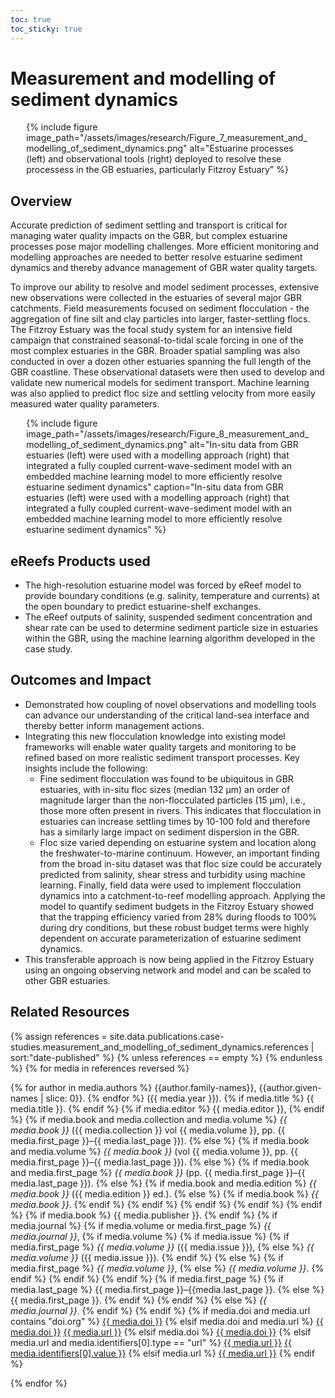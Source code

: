 ```yaml
---
toc: true
toc_sticky: true
---
```


# Measurement and modelling of sediment dynamics

<div style="max-width: 90%; margin: auto;">
{% include figure image_path="/assets/images/research/Figure_7_measurement_and_modelling_of_sediment_dynamics.png" alt="Estuarine processes (left) and observational tools (right) deployed to resolve these processess in the GB estuaries, particularly Fitzroy Estuary" %}
</div>

## Overview 
Accurate prediction of sediment settling and transport is critical for managing water quality impacts on the GBR, but complex estuarine processes pose major modelling challenges. More efficient monitoring and modelling approaches are needed to better resolve estuarine sediment dynamics and thereby advance management of GBR water quality targets. 

To improve our ability to resolve and model sediment processes, extensive new observations were collected in the estuaries of several major GBR catchments. Field measurements focused on sediment flocculation - the aggregation of fine silt and clay particles into larger, faster-settling flocs. The Fitzroy Estuary was the focal study system for an intensive field campaign that constrained seasonal-to-tidal scale forcing in one of the most complex estuaries in the GBR. Broader spatial sampling was also conducted in over a dozen other estuaries spanning the full length of the GBR coastline. These observational datasets were then used to develop and validate new numerical models for sediment transport. Machine learning was also applied to predict floc size and settling velocity from more easily measured water quality parameters. 

<div style="max-width: 90%; margin: auto;">
{% include figure image_path="/assets/images/research/Figure_8_measurement_and_modelling_of_sediment_dynamics.png" alt="In-situ data from GBR estuaries (left) were used with a modelling approach (right) that integrated a fully coupled current-wave-sediment model with an embedded machine learning model to more efficiently resolve estuarine sediment dynamics" caption="In-situ data from GBR estuaries (left) were used with a modelling approach (right) that integrated a fully coupled current-wave-sediment model with an embedded machine learning model to more efficiently resolve estuarine sediment dynamics" %}
</div>

## eReefs Products used
- The high-resolution estuarine model was forced by eReef model to provide boundary conditions (e.g. salinity, temperature and currents) at the open boundary to predict estuarine-shelf exchanges.
- The eReef outputs of salinity, suspended sediment concentration and shear rate can be used to determine sediment particle size in estuaries within the GBR, using the machine learning algorithm developed in the case study.

## Outcomes and Impact
- Demonstrated how coupling of novel observations and modelling tools can advance our understanding of the critical land-sea interface and thereby better inform management actions.
- Integrating this new flocculation knowledge into existing model frameworks will enable water quality targets and monitoring to be refined based on more realistic sediment transport processes. Key insights include the following:
  - Fine sediment flocculation was found to be ubiquitous in GBR estuaries, with in-situ floc sizes (median 132 µm) an order of magnitude larger than the non-flocculated particles (15 µm), i.e., those more often present in rivers. This indicates that flocculation in estuaries can increase settling times by 10-100 fold and therefore has a similarly large impact on sediment dispersion in the GBR. 
  - Floc size varied depending on estuarine system and location along the freshwater-to-marine continuum. However, an important finding from the broad in-situ dataset was that floc size could be accurately predicted from salinity, shear stress and turbidity using machine learning. Finally, field data were used to implement flocculation dynamics into a catchment-to-reef modelling approach. Applying the model to quantify sediment budgets in the Fitzroy Estuary showed that the trapping efficiency varied from 28% during floods to 100% during dry conditions, but these robust budget terms were highly dependent on accurate parameterization of estuarine sediment dynamics. 
- This transferable approach is now being applied in the Fitzroy Estuary using an ongoing observing network and model and can be scaled to other GBR estuaries.

## Related Resources

{% assign references = site.data.publications.case-studies.measurement_and_modelling_of_sediment_dynamics.references | sort:"date-published" %}
{% unless references == empty %}
{% endunless %}
{% for media in references reversed %}
<p class="references">
    {% for author in media.authors %}
    {{author.family-names}}, {{author.given-names | slice: 0}}.
    {% endfor %}
     ({{ media.year }}).
    {% if media.title %}
        {{ media.title }}.
    {% endif %}
    {% if media.editor %}
        {{ media.editor }},
    {% endif %}
    {% if media.book and media.collection and media.volume %}
        <i>{{ media.book }}</i> ({{ media.collection }} vol {{ media.volume }}, pp. {{ media.first_page }}–{{ media.last_page }}).
    {% else %}
        {% if media.book and media.volume %}
            <i>{{ media.book }}</i> (vol {{ media.volume }}, pp. {{ media.first_page }}–{{ media.last_page }}).
        {% else %}
            {% if media.book and media.first_page %}
                <i>{{ media.book }}</i> (pp. {{ media.first_page }}–{{ media.last_page }}).
            {% else %}
                {% if media.book and media.edition %}
                    <i>{{ media.book }}</i> ({{ media.edition }} ed.).
                {% else %}
                    {% if media.book %}
                        <i>{{ media.book }}</i>.
                    {% endif %}
                {% endif %}
            {% endif %}
        {% endif %}
    {% endif %}
    {% if media.book %}
        {{ media.publisher }}.
    {% endif %}
    {% if media.journal %}
        {% if media.volume or media.first_page %}
            <i>{{ media.journal }}</i>,
            {% if media.volume %}
                {% if media.issue %}
                    {% if media.first_page %}
                        <i>{{ media.volume }}</i> ({{ media.issue }}),
                    {% else %}
                        <i>{{ media.volume }}</i> ({{ media.issue }}).
                    {% endif %}
                {% else %}
                    {% if media.first_page %}
                        <i>{{ media.volume }}</i>,
                    {% else %}
                        <i>{{ media.volume }}</i>.
                    {% endif %}
                {% endif %}
            {% endif %}
            {% if media.first_page %}
                {% if media.last_page %}
                    {{ media.first_page }}–{{media.last_page }}.
                {% else %}
                    {{ media.first_page }}.
                {% endif %}
            {% endif %}
        {% else %}
            <i>{{ media.journal }}</i>.
        {% endif %}
    {% endif %}
    {% if media.doi and media.url contains "doi.org" %}
    <a href="https://doi.org/{{ media.doi }}">{{ media.doi }}</a>
    {% elsif media.doi and media.url %}
    <a href="https://doi.org/{{ media.doi }}">{{ media.doi }}</a>
    <a href="{{ media.url }}">{{ media.url }}</a>
    {% elsif media.doi %}
    <a href="https://doi.org/{{ media.doi }}">{{ media.doi }}</a>
    {% elsif media.url and media.identifiers[0].type == "url" %}
    <a href="{{ media.url }}">{{ media.url }}</a>
    <a href="{{ media.identifiers[0].value }}">{{ media.identifiers[0].value }}</a>
    {% elsif media.url %}
    <a href="{{ media.url }}">{{ media.url }}</a>
    {% endif %}
</p>
{% endfor %}